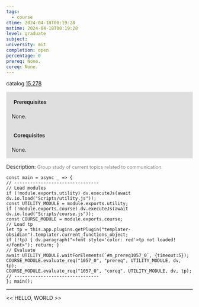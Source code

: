 ```yaml
---
tags:
  - course
ctime: 2024-04-18T00:19:28
mstime: 2024-04-18T00:19:28
level: graduate
subject: 
university: mit
completion: open
percentage: 0
prereq: None.
coreq: None.
---
```


catalog [15.278](http://student.mit.edu/catalog/m15a.html#15.278)

<span style="display: block; padding: 15px; background-color: rgb(100, 100, 100, 0.2);"><font id="m_prereq1057_0" style="display: block; font-family: Arial, sans-serif; font-weight: bold; padding: 5px">Prerequisites</font><br><span id="prereq1057_0">None.</span></span>
<span style="display: block; padding: 15px; background-color: rgb(100, 100, 100, 0.2);"><font id="m_coreq1057_0" style="display: block; font-family: Arial, sans-serif; font-weight: bold; padding: 5px">Corequisites</font><br><span id="coreq1057_0">None.</span></span>

<font style="">Description:</font>
<font style="color: grey; font-size: 0.8rem;">Group study of current topics related to communication.</font>

```dataviewjs
const main = async _ => {
// --------------------------------
// Load modules
if (!module.exports.utility) dv.executeJs(await dv.io.load("Scripts/utility.js"));
const UTILITY_MODULE = module.exports.utility;
if (!module.exports.course) dv.executeJs(await dv.io.load("Scripts/course.js"));
const COURSE_MODULE = module.exports.course;
// Load tp
let tp = this.app.plugins.getPlugin("templater-obsidian").templater.current_functions_object;
if (!tp) { dv.paragraph("<font style='color: red'>tp not loaded!</font>"); return; }
// Evaluate
await UTILITY_MODULE.waitForElements(`#m_prereq1057_0`, {timeout:5});
COURSE_MODULE.evaluate_req("1057_0", "prereq", UTILITY_MODULE, dv, tp);
COURSE_MODULE.evaluate_req("1057_0", "coreq", UTILITY_MODULE, dv, tp);
// --------------------------------
}; main();
```

---

<< HELLO, WORLD >>
